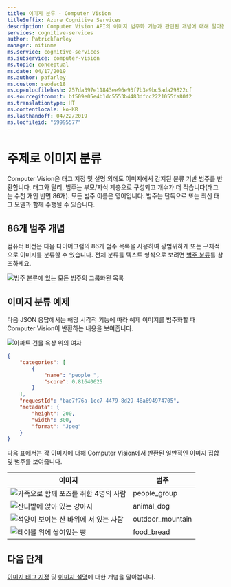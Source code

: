 ```yaml
---
title: 이미지 분류 - Computer Vision
titleSuffix: Azure Cognitive Services
description: Computer Vision API의 이미지 범주화 기능과 관련된 개념에 대해 알아봅니다.
services: cognitive-services
author: PatrickFarley
manager: nitinme
ms.service: cognitive-services
ms.subservice: computer-vision
ms.topic: conceptual
ms.date: 04/17/2019
ms.author: pafarley
ms.custom: seodec18
ms.openlocfilehash: 257da397e11843ee96e93f7b3e9bc5ada29822cf
ms.sourcegitcommit: bf509e05e4b1dc5553b4483dfcc2221055fa80f2
ms.translationtype: HT
ms.contentlocale: ko-KR
ms.lasthandoff: 04/22/2019
ms.locfileid: "59995577"
---
```

# <a name="categorize-images-by-subject-matter"></a>주제로 이미지 분류

Computer Vision은 태그 지정 및 설명 외에도 이미지에서 감지된 분류 기반 범주를 반환합니다. 태그와 달리, 범주는 부모/자식 계층으로 구성되고 개수가 더 적습니다(태그는 수천 개인 반면 86개). 모든 범주 이름은 영어입니다. 범주는 단독으로 또는 최신 태그 모델과 함께 수행될 수 있습니다.

## <a name="the-86-category-concept"></a>86개 범주 개념

컴퓨터 비전은 다음 다이어그램의 86개 범주 목록을 사용하여 광범위하게 또는 구체적으로 이미지를 분류할 수 있습니다. 전체 분류를 텍스트 형식으로 보려면 [범주 분류](category-taxonomy.md)를 참조하세요.

![범주 분류에 있는 모든 범주의 그룹화된 목록](./Images/analyze_categories-v2.png)

## <a name="image-categorization-examples"></a>이미지 분류 예제

다음 JSON 응답에서는 해당 시각적 기능에 따라 예제 이미지를 범주화할 때 Computer Vision이 반환하는 내용을 보여줍니다.

![아파트 건물 옥상 위의 여자](./Images/woman_roof.png)

```json
{
    "categories": [
        {
            "name": "people_",
            "score": 0.81640625
        }
    ],
    "requestId": "bae7f76a-1cc7-4479-8d29-48a694974705",
    "metadata": {
        "height": 200,
        "width": 300,
        "format": "Jpeg"
    }
}
```

다음 표에서는 각 이미지에 대해 Computer Vision에서 반환된 일반적인 이미지 집합 및 범주를 보여줍니다.

| 이미지 | 범주 |
|-------|----------|
| ![가족으로 함께 포즈를 취한 4명의 사람](./Images/family_photo.png) | people_group |
| ![잔디밭에 앉아 있는 강아지](./Images/cute_dog.png) | animal_dog |
| ![석양이 보이는 산 바위에 서 있는 사람](./Images/mountain_vista.png) | outdoor_mountain |
| ![테이블 위에 쌓여있는 빵](./Images/bread.png) | food_bread |

## <a name="next-steps"></a>다음 단계

[이미지 태그 지정](concept-tagging-images.md) 및 [이미지 설명](concept-describing-images.md)에 대한 개념을 알아봅니다.
